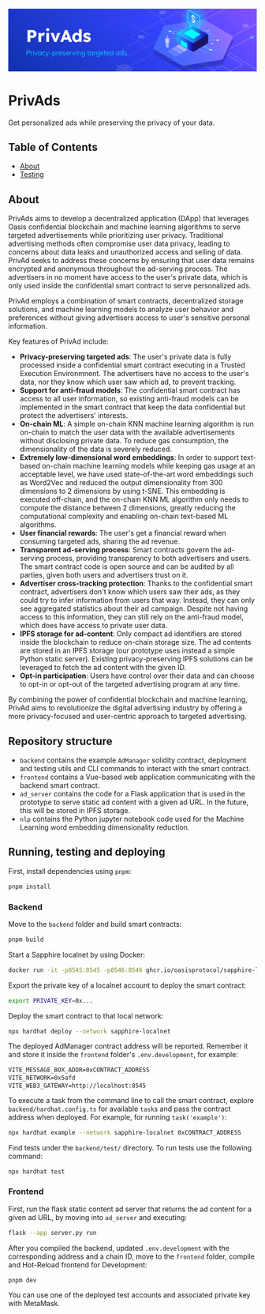 ![Header](./Banner.png)

# PrivAds

Get personalized ads while preserving the privacy of your data.

## Table of Contents

- [About](#about)
- [Testing](#testing)

## About

PrivAds aims to develop a decentralized application (DApp) that leverages Oasis confidential blockchain and machine learning algorithms to serve targeted advertisements while prioritizing user privacy. Traditional advertising methods often compromise user data privacy, leading to concerns about data leaks and unauthorized access and selling of data. PrivAd seeks to address these concerns by ensuring that user data remains encrypted and anonymous throughout the ad-serving process. The advertisers in no moment have access to the user's private data, which is only used inside the confidential smart contract to serve personalized ads.

PrivAd employs a combination of smart contracts, decentralized storage solutions, and machine learning models to analyze user behavior and preferences without giving advertisers access to user's sensitive personal information.

Key features of PrivAd include:
- **Privacy-preserving targeted ads**: The user's private data is fully processed inside a confidential smart contract executing in a Trusted Execution Environmnent. The advertisers have no access to the user's data, nor they know which user saw which ad, to prevent tracking.
- **Support for anti-fraud models**: The confidential smart contract has access to all user information, so existing anti-fraud models can be implemented in the smart contract that keep the data confidential but protect the advertisers' interests.
- **On-chain ML**: A simple on-chain KNN machine learning algorithm is run on-chain to match the user data with the available advertisements without disclosing private data. To reduce gas consumption, the dimensionality of the data is severely reduced.
- **Extremely low-dimensional word embeddings**: In order to support text-based on-chain machine learning models while keeping gas usage at an acceptable level, we have used state-of-the-art word embeddings such as Word2Vec and reduced the output dimensionality from 300 dimensions to 2 dimensions by using t-SNE. This embedding is executed off-chain, and the on-chain KNN ML algorithm only needs to compute the distance between 2 dimensions, greatly reducing the computational complexity and enabling on-chain text-based ML algorithms.  
- **User financial rewards**: The user's get a financial reward when consuming targeted ads, sharing the ad revenue.
- **Transparent ad-serving process**: Smart contracts govern the ad-serving process, providing transparency to both advertisers and users. The smart contract code is open source and can be audited by all parties, given both users and advertisers trust on it.
- **Advertiser cross-tracking protection**: Thanks to the confidential smart contract, advertisers don't know which users saw their ads, as they could try to infer information from users that way. Instead, they can only see aggregated statistics about their ad campaign. Despite not having access to this information, they can still rely on the anti-fraud model, which does have access to private user data.
- **IPFS storage for ad-content**: Only compact ad identifiers are stored inside the blockchain to reduce on-chain storage size. The ad contents are stored in an IPFS storage (our prototype uses instead a simple Python static server). Existing privacy-preserving IPFS solutions can be leveraged to fetch the ad content with the given ID. 
- **Opt-in participation**: Users have control over their data and can choose to opt-in or opt-out of the targeted advertising program at any time.

By combining the power of confidential blockchain and machine learning, PrivAd aims to revolutionize the digital advertising industry by offering a more privacy-focused and user-centric approach to targeted advertising.

## Repository structure

- `backend` contains the example `AdManager` solidity contract, deployment and
  testing utils and CLI commands to interact with the smart contract.
- `frontend` contains a Vue-based web application communicating with the
  backend smart contract.
- `ad_server` contains the code for a Flask application that is used in the prototype to serve static ad content with a given ad URL. In the future, this will be stored in IPFS storage.
- `nlp` contains the Python jupyter notebook code used for the Machine Learning word embedding dimensionality reduction.

## Running, testing and deploying

First, install dependencies using `pnpm`:

```sh
pnpm install
```

### Backend

Move to the `backend` folder and build smart contracts:

```sh
pnpm build
```

Start a Sapphire localnet by using Docker:

```sh
docker run -it -p8545:8545 -p8546:8546 ghcr.io/oasisprotocol/sapphire-localnet
```

Export the private key of a localnet account to deploy the smart contract:

```sh
export PRIVATE_KEY=0x...
```

Deploy the smart contract to that local network:
```sh
npx hardhat deploy --network sapphire-localnet
```

The deployed AdManager contract address will be reported. Remember it and store it
inside the `frontend` folder's `.env.development`, for example:

```
VITE_MESSAGE_BOX_ADDR=0xCONTRACT_ADDRESS
VITE_NETWORK=0x5afd
VITE_WEB3_GATEWAY=http://localhost:8545
```

To execute a task from the command line to call the smart contract, explore `backend/hardhat.config.ts` for available `task`s and pass the contract address when deployed. For example, for running `task('example')`:
```sh
npx hardhat example --network sapphire-localnet 0xCONTRACT_ADDRESS
```

Find tests under the `backend/test/` directory. To run tests use the following command:
```
npx hardhat test
```

### Frontend

First, run the flask static content ad server that returns the ad content for a given ad URL, by moving into `ad_server` and executing:

```sh
flask --app server.py run
```

After you compiled the backend, updated `.env.development` with the
corresponding address and a chain ID, move to the `frontend` folder, compile
and Hot-Reload frontend for Development:

```sh
pnpm dev
```

You can use one of the deployed test accounts and associated private key with
MetaMask.
